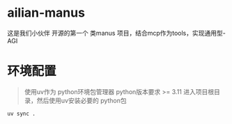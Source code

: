 # ailian-manus
这是我们小伙伴 开源的第一个 类manus 项目，结合mcp作为tools，实现通用型-AGI

# 环境配置
> 使用uv作为 python环境包管理器
> python版本要求 >= 3.11
> 进入项目根目录，然后使用uv安装必要的 python包

```shell
uv sync .
```